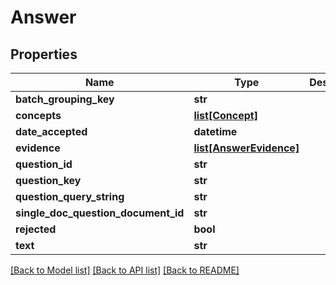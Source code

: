 # Answer

## Properties
Name | Type | Description | Notes
------------ | ------------- | ------------- | -------------
**batch_grouping_key** | **str** |  | [optional] 
**concepts** | [**list[Concept]**](Concept.md) |  | [optional] 
**date_accepted** | **datetime** |  | [optional] 
**evidence** | [**list[AnswerEvidence]**](AnswerEvidence.md) |  | [optional] 
**question_id** | **str** |  | [optional] 
**question_key** | **str** |  | [optional] 
**question_query_string** | **str** |  | [optional] 
**single_doc_question_document_id** | **str** |  | [optional] 
**rejected** | **bool** |  | [optional] 
**text** | **str** |  | [optional] 

[[Back to Model list]](../README.md#documentation-for-models) [[Back to API list]](../README.md#documentation-for-api-endpoints) [[Back to README]](../README.md)

